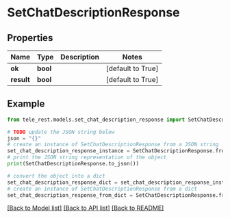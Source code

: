 # SetChatDescriptionResponse


## Properties

Name | Type | Description | Notes
------------ | ------------- | ------------- | -------------
**ok** | **bool** |  | [default to True]
**result** | **bool** |  | [default to True]

## Example

```python
from tele_rest.models.set_chat_description_response import SetChatDescriptionResponse

# TODO update the JSON string below
json = "{}"
# create an instance of SetChatDescriptionResponse from a JSON string
set_chat_description_response_instance = SetChatDescriptionResponse.from_json(json)
# print the JSON string representation of the object
print(SetChatDescriptionResponse.to_json())

# convert the object into a dict
set_chat_description_response_dict = set_chat_description_response_instance.to_dict()
# create an instance of SetChatDescriptionResponse from a dict
set_chat_description_response_from_dict = SetChatDescriptionResponse.from_dict(set_chat_description_response_dict)
```
[[Back to Model list]](../README.md#documentation-for-models) [[Back to API list]](../README.md#documentation-for-api-endpoints) [[Back to README]](../README.md)


